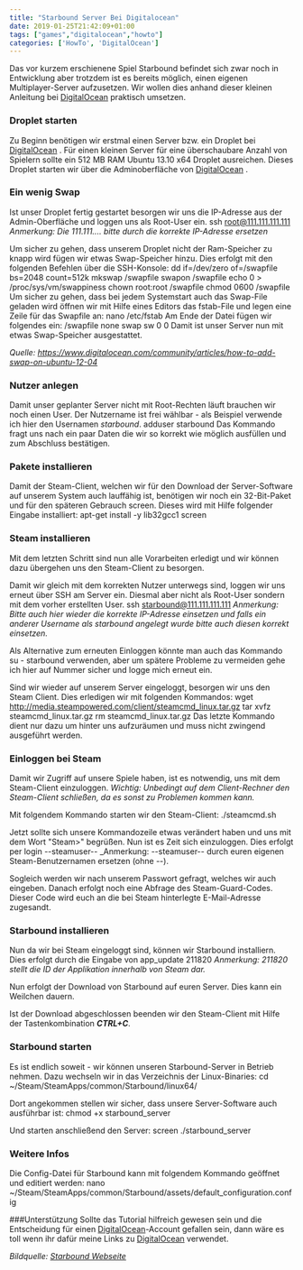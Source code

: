 ```yaml
---
title: "Starbound Server Bei Digitalocean"
date: 2019-01-25T21:42:09+01:00
tags: ["games","digitalocean","howto"]
categories: ['HowTo', 'DigitalOcean']
---
```


Das vor kurzem erschienene Spiel Starbound befindet sich zwar noch in Entwicklung aber trotzdem ist es bereits möglich, einen eigenen Multiplayer-Server aufzusetzen. Wir wollen dies anhand dieser kleinen Anleitung bei [DigitalOcean](https://www.digitalocean.com/?refcode=2fa486f567f5)  praktisch umsetzen. 

### Droplet starten
Zu Beginn benötigen wir erstmal einen Server bzw. ein Droplet bei [DigitalOcean](https://www.digitalocean.com/?refcode=2fa486f567f5) . Für einen kleinen Server für eine überschaubare Anzahl von Spielern sollte ein 512 MB RAM Ubuntu 13.10 x64 Droplet ausreichen. 
Dieses Droplet starten wir über die Adminoberfläche von [DigitalOcean](https://www.digitalocean.com/?refcode=2fa486f567f5) . 

### Ein wenig Swap
Ist unser Droplet fertig gestartet besorgen wir uns die IP-Adresse aus der Admin-Oberfläche und loggen uns als Root-User ein. 
	ssh root@111.111.111.111
_Anmerkung: Die 111.111.... bitte durch die korrekte IP-Adresse ersetzen_

Um sicher zu gehen, dass unserem Droplet nicht der Ram-Speicher zu knapp wird fügen wir etwas Swap-Speicher hinzu. 
Dies erfolgt mit den folgenden Befehlen über die SSH-Konsole:
	dd if=/dev/zero of=/swapfile bs=2048 count=512k
	mkswap /swapfile
	swapon /swapfile
	echo 0 > /proc/sys/vm/swappiness
	chown root:root /swapfile 
	chmod 0600 /swapfile
Um sicher zu gehen, dass bei jedem Systemstart auch das Swap-File geladen wird öffnen wir mit Hilfe eines Editors das fstab-File und legen eine Zeile für das Swapfile an:
	nano /etc/fstab
Am Ende der Datei fügen wir folgendes ein:
	 /swapfile       none    swap    sw      0       0 
Damit ist unser Server nun mit etwas Swap-Speicher ausgestattet.

_Quelle: https://www.digitalocean.com/community/articles/how-to-add-swap-on-ubuntu-12-04_

### Nutzer anlegen
Damit unser geplanter Server nicht mit Root-Rechten läuft brauchen wir noch einen User. Der Nutzername ist frei wählbar - als Beispiel verwende ich hier den Usernamen _starbound_.
	adduser starbound
Das Kommando fragt uns nach ein paar Daten die wir so korrekt wie möglich ausfüllen und zum Abschluss bestätigen. 

### Pakete installieren
Damit der Steam-Client, welchen wir für den Download der Server-Software  auf unserem System auch lauffähig ist, benötigen wir noch ein 32-Bit-Paket und für den späteren Gebrauch screen. Dieses wird mit Hilfe folgender Eingabe installiert:
	apt-get install -y lib32gcc1 screen

### Steam installieren
Mit dem letzten Schritt sind nun alle Vorarbeiten erledigt und wir können dazu übergehen uns den Steam-Client zu besorgen. 

Damit wir gleich mit dem korrekten Nutzer unterwegs sind, loggen wir uns erneut über SSH am Server ein. Diesmal aber nicht als Root-User sondern mit dem vorher erstellten User.
	ssh starbound@111.111.111.111
_Anmerkung: Bitte auch hier wieder die korrekte IP-Adresse einsetzen und falls ein anderer Username als starbound angelegt wurde bitte auch diesen korrekt einsetzen._

Als Alternative zum erneuten Einloggen könnte man auch das Kommando 
	su - starbound
verwenden, aber um spätere Probleme zu vermeiden gehe ich hier auf Nummer sicher und logge mich erneut ein. 

Sind wir wieder auf unserem Server eingeloggt, besorgen wir uns den Steam Client. Dies erledigen wir mit folgenden Kommandos:
	wget http://media.steampowered.com/client/steamcmd_linux.tar.gz
	tar xvfz steamcmd_linux.tar.gz
	rm steamcmd_linux.tar.gz
Das letzte Kommando dient nur dazu um hinter uns aufzuräumen und muss nicht zwingend ausgeführt werden. 

### Einloggen bei Steam
Damit wir Zugriff auf unsere Spiele haben, ist es notwendig, uns mit dem Steam-Client einzuloggen. 
*Wichtig: Unbedingt auf dem Client-Rechner den Steam-Client schließen, da es sonst zu Problemen kommen kann.*

Mit folgendem Kommando starten wir den Steam-Client:
	./steamcmd.sh

Jetzt sollte sich unsere Kommandozeile etwas verändert haben und uns mit dem Wort "Steam>" begrüßen. 
Nun ist es Zeit sich einzuloggen. Dies erfolgt per
	login --steamuser--
_Anmerkung: --steamuser-- durch euren eigenen Steam-Benutzernamen ersetzen (ohne --).

Sogleich werden wir nach unserem Passwort gefragt, welches wir auch eingeben. Danach erfolgt noch eine Abfrage des Steam-Guard-Codes. Dieser Code wird euch an die bei Steam hinterlegte E-Mail-Adresse zugesandt. 

### Starbound installieren
Nun da wir bei Steam eingeloggt sind, können wir Starbound installiern. Dies erfolgt durch die Eingabe von
	app_update 211820
_Anmerkung: 211820 stellt die ID der Applikation innerhalb von Steam dar._

Nun erfolgt der Download von Starbound auf euren Server. Dies kann ein Weilchen dauern.

Ist der Download abgeschlossen beenden wir den Steam-Client mit Hilfe der Tastenkombination ***CTRL+C***.

### Starbound starten
Es ist endlich soweit - wir können unseren Starbound-Server in Betrieb nehmen. Dazu wechseln wir in das Verzeichnis der Linux-Binaries:
	cd ~/Steam/SteamApps/common/Starbound/linux64/

Dort angekommen stellen wir sicher, dass unsere Server-Software auch ausführbar ist:
	chmod +x starbound_server

Und starten anschließend den Server:
	screen ./starbound_server

### Weitere Infos
Die Config-Datei für Starbound kann mit folgendem Kommando geöffnet und editiert werden:
	nano ~/Steam/SteamApps/common/Starbound/assets/default_configuration.config

###Unterstützung
Sollte das Tutorial hilfreich gewesen sein und die Entscheidung für einen [DigitalOcean](https://www.digitalocean.com/?refcode=2fa486f567f5)-Account gefallen sein, dann wäre es toll wenn ihr dafür meine Links zu [DigitalOcean](https://www.digitalocean.com/?refcode=2fa486f567f5) verwendet. 

_Bildquelle: [Starbound Webseite](http://playstarbound.com/media/)_
